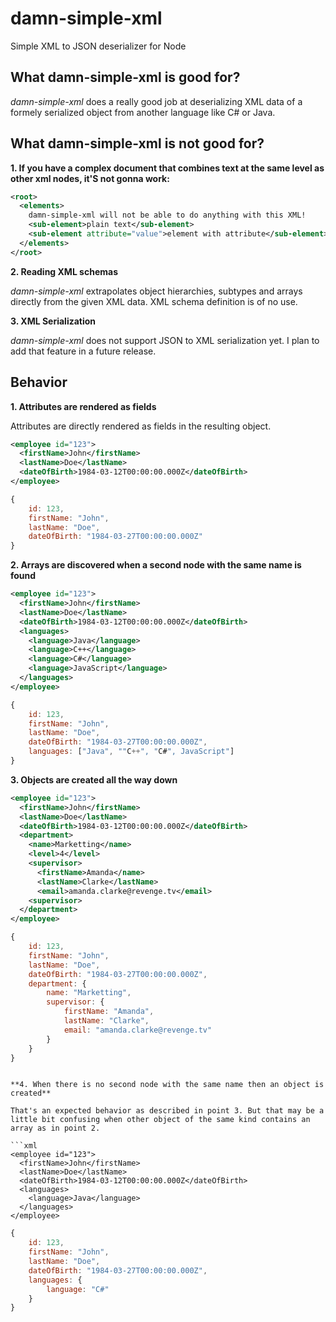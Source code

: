 damn-simple-xml
===============

Simple XML to JSON deserializer for Node

## What damn-simple-xml is good for?

*damn-simple-xml* does a really good job at deserializing XML data of a
formely serialized object from another language like C# or Java.

## What damn-simple-xml is not good for?

**1. If you have a complex document that combines text at the same level as other xml nodes, it'S not gonna work:**

```xml
<root>
  <elements>
    damn-simple-xml will not be able to do anything with this XML!
    <sub-element>plain text</sub-element>
    <sub-element attribute="value">element with attribute</sub-element>
  </elements>
</root>
```

**2. Reading XML schemas**

*damn-simple-xml* extrapolates object hierarchies, subtypes and arrays
directly from the given XML data. XML schema definition is of no use.

**3. XML Serialization**

*damn-simple-xml* does not support JSON to XML serialization yet. I
plan to add that feature in a future release.

## Behavior

**1. Attributes are rendered as fields**

Attributes are directly rendered as fields in the resulting object.

```xml
<employee id="123">
  <firstName>John</firstName>
  <lastName>Doe</lastName>
  <dateOfBirth>1984-03-12T00:00:00.000Z</dateOfBirth>
</employee>
```

```javascript
{
    id: 123,
    firstName: "John",
    lastName: "Doe",
    dateOfBirth: "1984-03-27T00:00:00.000Z"
}
```

**2. Arrays are discovered when a second node with the same name is found**

```xml
<employee id="123">
  <firstName>John</firstName>
  <lastName>Doe</lastName>
  <dateOfBirth>1984-03-12T00:00:00.000Z</dateOfBirth>
  <languages>
    <language>Java</language>
    <language>C++</language>
    <language>C#</language>
    <language>JavaScript</language>
  </languages>
</employee>
```

```javascript
{
    id: 123,
    firstName: "John",
    lastName: "Doe",
    dateOfBirth: "1984-03-27T00:00:00.000Z",
    languages: ["Java", ""C++", "C#", JavaScript"]
}
```

**3. Objects are created all the way down**

```xml
<employee id="123">
  <firstName>John</firstName>
  <lastName>Doe</lastName>
  <dateOfBirth>1984-03-12T00:00:00.000Z</dateOfBirth>
  <department>
    <name>Marketting</name>
    <level>4</level>
    <supervisor>
      <firstName>Amanda</name>
      <lastName>Clarke</lastName>
      <email>amanda.clarke@revenge.tv</email>
    <supervisor>
  </department>
</employee>
```

```javascript
{
    id: 123,
    firstName: "John",
    lastName: "Doe",
    dateOfBirth: "1984-03-27T00:00:00.000Z",
    department: {
        name: "Marketting",
        supervisor: {
            firstName: "Amanda",
            lastName: "Clarke",
            email: "amanda.clarke@revenge.tv"
        }
    }
}
```
```

**4. When there is no second node with the same name then an object is created**

That's an expected behavior as described in point 3. But that may be a
little bit confusing when other object of the same kind contains an 
array as in point 2.

```xml
<employee id="123">
  <firstName>John</firstName>
  <lastName>Doe</lastName>
  <dateOfBirth>1984-03-12T00:00:00.000Z</dateOfBirth>
  <languages>
    <language>Java</language>
  </languages>
</employee>
```

```javascript
{
    id: 123,
    firstName: "John",
    lastName: "Doe",
    dateOfBirth: "1984-03-27T00:00:00.000Z",
    languages: {
        language: "C#"
    }
}
```

